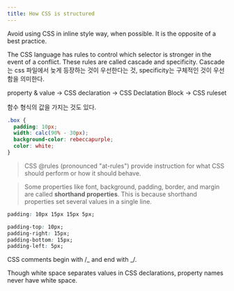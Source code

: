 ```yaml
---
title: How CSS is structured
---
```


Avoid using CSS in inline style way, when possible. It is the opposite of a best practice.

The CSS language has rules to control which selector is stronger in the event of a conflict. These rules are called cascade and specificity. Cascade는 css 파일에서 늦게 등장하는 것이 우선한다는 것, specificity는 구체적인 것이 우선함을 의미한다.

property & value -> CSS declaration -> CSS Declatation Block -> CSS ruleset

함수 형식의 값을 가지는 것도 있다.

```css
.box {
  padding: 10px;
  width: calc(90% - 30px);
  background-color: rebeccapurple;
  color: white;
}
```

> CSS @rules (pronounced "at-rules") provide instruction for what CSS should perform or how it should behave.

> Some properties like font, background, padding, border, and margin are called **shorthand properties**. This is because shorthand properties set several values in a single line.

```css
padding: 10px 15px 15px 5px;

padding-top: 10px;
padding-right: 15px;
padding-bottom: 15px;
padding-left: 5px;
```

CSS comments begin with /_ and end with _/.

Though white space separates values in CSS declarations, property names never have white space.
